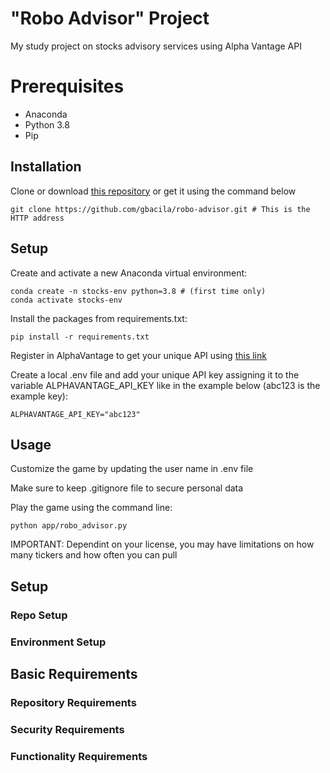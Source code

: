 # "Robo Advisor" Project
My study project on stocks advisory services using Alpha Vantage API

# Prerequisites

+ Anaconda
+ Python 3.8
+ Pip

## Installation

Clone or download [this repository](https://github.com/gbacila/robo-advisor) or get it using the command below

```
git clone https://github.com/gbacila/robo-advisor.git # This is the HTTP address

```
## Setup

Create and activate a new Anaconda virtual environment:

```
conda create -n stocks-env python=3.8 # (first time only)
conda activate stocks-env
```
Install the packages from requirements.txt:

```
pip install -r requirements.txt
```
Register in AlphaVantage to get your unique API using [this link](https://www.alphavantage.co/support/#api-key)

Create a local .env file and add your unique API key assigning it to the variable ALPHAVANTAGE_API_KEY like in the example below (abc123 is the example key):

```
ALPHAVANTAGE_API_KEY="abc123"
```
## Usage

Customize the game by updating the user name in .env file 

Make sure to keep .gitignore file to secure personal data

Play the game using the command line:
```
python app/robo_advisor.py
```

IMPORTANT: Dependint on your license, you may have limitations on how many tickers and how often you can pull

## Setup

### Repo Setup

### Environment Setup

## Basic Requirements

### Repository Requirements

### Security Requirements

### Functionality Requirements

